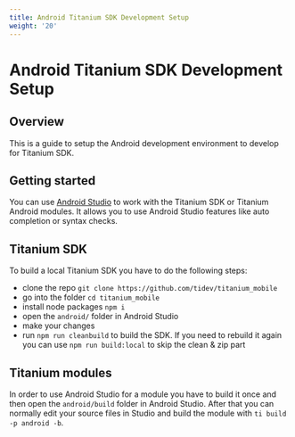 ```yaml
---
title: Android Titanium SDK Development Setup
weight: '20'
---
```


# Android Titanium SDK Development Setup

## Overview

This is a guide to setup the Android development environment to develop for Titanium SDK.

## Getting started

You can use [Android Studio](https://developer.android.com/studio) to work with the Titanium SDK or Titanium Android modules. It allows you to use Android Studio features like auto completion or syntax checks.

## Titanium SDK

To build a local Titanium SDK you have to do the following steps:

* clone the repo `git clone https://github.com/tidev/titanium_mobile`
* go into the folder `cd titanium_mobile`
* install node packages `npm i`
* open the `android/` folder in Android Studio
* make your changes
* run `npm run cleanbuild` to build the SDK. If you need to rebuild it again you can use `npm run build:local` to skip the clean & zip part

## Titanium modules

In order to use Android Studio for a module you have to build it once and then open the `android/build` folder in Android Studio. After that you can normally edit your source files in Studio and build the module with `ti build -p android -b`.

